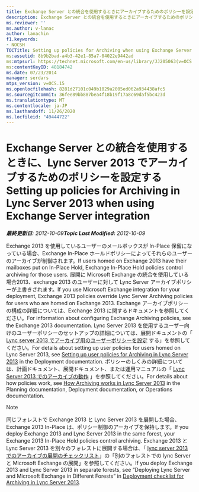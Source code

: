 ```yaml
---
title: Exchange Server との統合を使用するときにアーカイブするためのポリシーを設定する
description: Exchange Server との統合を使用するときにアーカイブするためのポリシーを設定します。
ms.reviewer: ''
ms.author: v-lanac
author: lanachin
f1.keywords:
- NOCSH
TOCTitle: Setting up policies for Archiving when using Exchange Server integration
ms:assetid: 8b9b2bad-a4b3-42e1-85a7-04022e9442ad
ms:mtpsurl: https://technet.microsoft.com/en-us/library/JJ205063(v=OCS.15)
ms:contentKeyID: 48184742
ms.date: 07/23/2014
manager: serdars
mtps_version: v=OCS.15
ms.openlocfilehash: 8281d27101c049b1029a2005ed062a934438afc5
ms.sourcegitcommit: 36fee89bb887bea4f18b19f17a8c69daf5bc423d
ms.translationtype: MT
ms.contentlocale: ja-JP
ms.lasthandoff: 11/26/2020
ms.locfileid: "49444722"
---
```

# <a name="setting-up-policies-for-archiving-in-lync-server-2013-when-using-exchange-server-integration"></a><span data-ttu-id="0f208-103">Exchange Server との統合を使用するときに、Lync Server 2013 でアーカイブするためのポリシーを設定する</span><span class="sxs-lookup"><span data-stu-id="0f208-103">Setting up policies for Archiving in Lync Server 2013 when using Exchange Server integration</span></span>

<div data-xmlns="http://www.w3.org/1999/xhtml">

<div class="topic" data-xmlns="http://www.w3.org/1999/xhtml" data-msxsl="urn:schemas-microsoft-com:xslt" data-cs="https://msdn.microsoft.com/">

<div data-asp="https://msdn2.microsoft.com/asp">



</div>

<div id="mainSection">

<div id="mainBody"><span data-ttu-id="0f208-104">

<span> </span></span><span class="sxs-lookup"><span data-stu-id="0f208-104">

<span> </span></span></span>

<span data-ttu-id="0f208-105">_**最終更新日:** 2012-10-09_</span><span class="sxs-lookup"><span data-stu-id="0f208-105">_**Topic Last Modified:** 2012-10-09_</span></span>

<span data-ttu-id="0f208-106">Exchange 2013 を使用しているユーザーのメールボックスが In-Place 保留になっている場合、Exchange In-Place ホールドポリシーによってそれらのユーザーのアーカイブが制御されます。</span><span class="sxs-lookup"><span data-stu-id="0f208-106">If users homed on Exchange 2013 have their mailboxes put on In-Place Hold, Exchange In-Place Hold policies control archiving for those users.</span></span> <span data-ttu-id="0f208-107">展開に Microsoft Exchange の統合を使用している場合2013、exchange 2013 のユーザーに対して Lync Server アーカイブポリシーが上書きされます。</span><span class="sxs-lookup"><span data-stu-id="0f208-107">If you use Microsoft Exchange integration for your deployment, Exchange 2013 policies override Lync Server Archiving policies for users who are homed on Exchange 2013.</span></span> <span data-ttu-id="0f208-108">Exchange アーカイブポリシーの構成の詳細については、Exchange 2013 に関するドキュメントを参照してください。</span><span class="sxs-lookup"><span data-stu-id="0f208-108">For information about configuring Exchange Archiving policies, see the Exchange 2013 documentation.</span></span> <span data-ttu-id="0f208-109">Lync Server 2013 を使用するユーザー向けのユーザーポリシーのセットアップの詳細については、展開ドキュメントの「 [Lync server 2013 でアーカイブ用のユーザーポリシーを設定](lync-server-2013-setting-up-user-policies-for-archiving-in-lync-server.md) する」を参照してください。</span><span class="sxs-lookup"><span data-stu-id="0f208-109">For details about setting up user policies for users homed on Lync Server 2013, see [Setting up user policies for Archiving in Lync Server 2013](lync-server-2013-setting-up-user-policies-for-archiving-in-lync-server.md) in the Deployment documentation.</span></span> <span data-ttu-id="0f208-110">ポリシーのしくみの詳細については、計画ドキュメント、展開ドキュメント、または運用マニュアルの「 [Lync Server 2013 でのアーカイブの動作](lync-server-2013-how-archiving-works.md) 」を参照してください。</span><span class="sxs-lookup"><span data-stu-id="0f208-110">For details about how policies work, see [How Archiving works in Lync Server 2013](lync-server-2013-how-archiving-works.md) in the Planning documentation, Deployment documentation, or Operations documentation.</span></span>

<div>


> [!NOTE]
> <span data-ttu-id="0f208-111">同じフォレストで Exchange 2013 と Lync Server 2013 を展開した場合、Exchange 2013 In-Place は、ポリシー制御のアーカイブを保持します。</span><span class="sxs-lookup"><span data-stu-id="0f208-111">If you deploy Exchange 2013 and Lync Server 2013 in the same forest, your Exchange 2013 In-Place Hold policies control archiving.</span></span> <span data-ttu-id="0f208-112">Exchange 2013 と Lync Server 2013 を別々のフォレストに展開する場合は、「 <A href="lync-server-2013-deployment-checklist-for-archiving.md">lync server 2013 でのアーカイブの展開のチェックリスト</A>」の「別のフォレストでの lync Server と Microsoft Exchange の展開」を参照してください。</span><span class="sxs-lookup"><span data-stu-id="0f208-112">If you deploy Exchange 2013 and Lync Server 2013 in separate forests, see “Deploying Lync Server and Microsoft Exchange in Different Forests” in <A href="lync-server-2013-deployment-checklist-for-archiving.md">Deployment checklist for Archiving in Lync Server 2013</A>.</span></span>



<span data-ttu-id="0f208-113"></div>

</div>

<span> </span>

</div>

</div>

</span><span class="sxs-lookup"><span data-stu-id="0f208-113"></div>

</div>

<span> </span>

</div>

</div>

</span></span></div>

